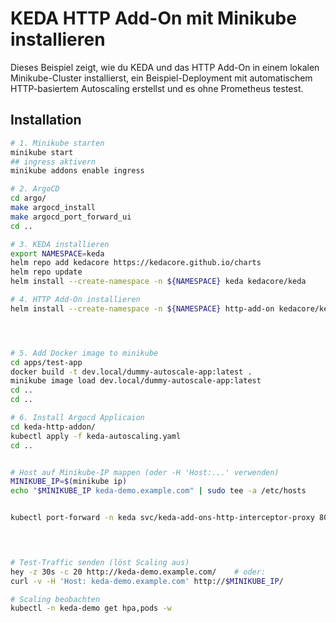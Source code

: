 # KEDA HTTP Add-On mit Minikube installieren

Dieses Beispiel zeigt, wie du KEDA und das HTTP Add-On in einem lokalen Minikube-Cluster installierst, ein Beispiel-Deployment mit automatischem HTTP-basiertem Autoscaling erstellst und es ohne Prometheus testest.

## Installation

```bash
# 1. Minikube starten
minikube start
## ingress aktivern
minikube addons enable ingress

# 2. ArgoCD
cd argo/
make argocd_install
make argocd_port_forward_ui
cd ..

# 3. KEDA installieren
export NAMESPACE=keda
helm repo add kedacore https://kedacore.github.io/charts
helm repo update
helm install --create-namespace -n ${NAMESPACE} keda kedacore/keda

# 4. HTTP Add-On installieren
helm install --create-namespace -n ${NAMESPACE} http-add-on kedacore/keda-add-ons-http




# 5. Add Docker image to minikube
cd apps/test-app
docker build -t dev.local/dummy-autoscale-app:latest .
minikube image load dev.local/dummy-autoscale-app:latest
cd ..
cd ..

# 6. Install Argocd Applicaion
cd keda-http-addon/
kubectl apply -f keda-autoscaling.yaml
cd ..


# Host auf Minikube-IP mappen (oder -H 'Host:...' verwenden)
MINIKUBE_IP=$(minikube ip)
echo "$MINIKUBE_IP keda-demo.example.com" | sudo tee -a /etc/hosts


kubectl port-forward -n keda svc/keda-add-ons-http-interceptor-proxy 8080:8080
 



# Test-Traffic senden (löst Scaling aus)
hey -z 30s -c 20 http://keda-demo.example.com/    # oder:
curl -v -H 'Host: keda-demo.example.com' http://$MINIKUBE_IP/

# Scaling beobachten
kubectl -n keda-demo get hpa,pods -w